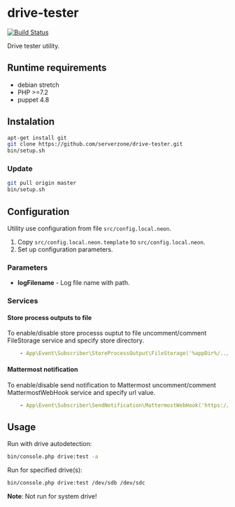# drive-tester

[![Build Status](https://travis-ci.com/serverzone/drive-tester.svg?branch=master)](https://travis-ci.com/serverzone/drive-tester)

Drive tester utility.

## Runtime requirements

* debian stretch
* PHP >=7.2
* puppet 4.8

## Instalation

```bash
apt-get install git
git clone https://github.com/serverzone/drive-tester.git
bin/setup.sh
```

### Update
```bash
git pull origin master
bin/setup.sh
```

## Configuration

Utility use configuration from file `src/config.local.neon`.

1. Copy `src/config.local.neon.template` to `src/config.local.neon`.
2. Set up configuration parameters.

### Parameters

* **logFilename** - Log file name with path.

### Services

#### Store process outputs to file

To enable/disable store processs ouptut to file uncomment/comment FileStorage service and specify store directory.
```yml
    - App\Event\Subscriber\StoreProcessOutput\FileStorage('%appDir%/../data')
```

#### Mattermost notification

To enable/disable send notification to Mattermost uncomment/comment MattermostWebHook service and specify url value.
```yml
    - App\Event\Subscriber\SendNotification\MattermostWebHook('https://mattermost.my-company.net/hooks/xxx')
```

## Usage

Run with drive autodetection:
```bash
bin/console.php drive:test -a
```

Run for specified drive(s):
```bash
bin/console.php drive:test /dev/sdb /dev/sdc
```

**Note**: Not run for system drive!
